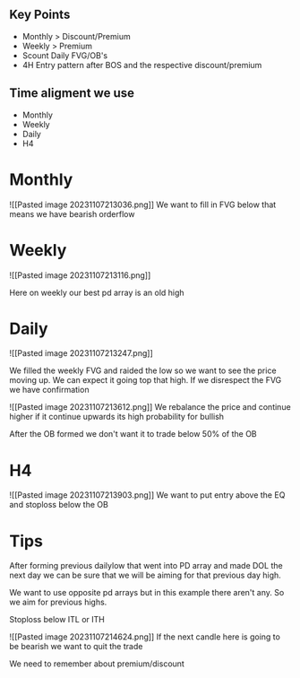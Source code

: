 
## Key Points

- Monthly > Discount/Premium
- Weekly > Premium
- Scount Daily FVG/OB's
- 4H Entry pattern after BOS and the respective discount/premium


## Time aligment we use
- Monthly 
- Weekly
- Daily 
- H4

# Monthly
![[Pasted image 20231107213036.png]]
We want to fill in FVG below that means we have bearish orderflow

# Weekly 

![[Pasted image 20231107213116.png]]

Here on weekly our best pd array is an old high

# Daily

![[Pasted image 20231107213247.png]]

We filled the weekly FVG and raided the low so we want to see the price moving up. We can expect it going top that high. If we disrespect the FVG we have confirmation


![[Pasted image 20231107213612.png]]
We rebalance the price and continue higher if it continue upwards its high probability for bullish

After the OB formed we don't want it to trade below 50% of the OB


# H4

![[Pasted image 20231107213903.png]]
We want to put entry above the EQ and stoploss below the OB



# Tips


After forming previous dailylow that went into PD array and made DOL the next day we can be sure that we will be aiming for that previous day high.

We want to use opposite pd arrays but in this example there aren't any. So we aim for previous highs.

Stoploss below ITL or ITH



![[Pasted image 20231107214624.png]]
If the next candle here is going to be bearish we want to quit the trade

We need to remember about premium/discount

